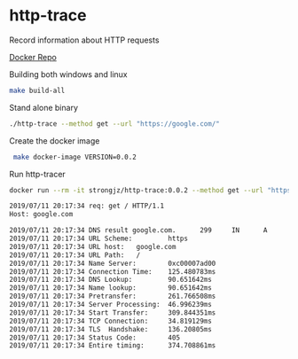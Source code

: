 # http-trace


Record information about HTTP requests

[Docker Repo](https://hub.docker.com/r/strongjz/http-trace)

Building both windows and linux 

```bash
make build-all 
```

Stand alone binary

```bash
./http-trace --method get --url "https://google.com/"
```

Create the docker image 
```bash
 make docker-image VERSION=0.0.2
```

Run http-tracer

```bash
docker run --rm -it strongjz/http-trace:0.0.2 --method get --url "https://google.com/"

2019/07/11 20:17:34 req: get / HTTP/1.1
Host: google.com

2019/07/11 20:17:34 DNS result google.com.      299     IN      A       172.217.6.110
2019/07/11 20:17:34 URL Scheme:         https
2019/07/11 20:17:34 URL host:   google.com
2019/07/11 20:17:34 URL Path:   /
2019/07/11 20:17:34 Name Server:        0xc00007ad00
2019/07/11 20:17:34 Connection Time:    125.480783ms
2019/07/11 20:17:34 DNS Lookup:         90.651642ms
2019/07/11 20:17:34 Name lookup:        90.651642ms
2019/07/11 20:17:34 Pretransfer:        261.766508ms
2019/07/11 20:17:34 Server Processing:  46.996239ms
2019/07/11 20:17:34 Start Transfer:     309.844351ms
2019/07/11 20:17:34 TCP Connection:     34.819129ms
2019/07/11 20:17:34 TLS  Handshake:     136.20805ms
2019/07/11 20:17:34 Status Code:        405
2019/07/11 20:17:34 Entire timing:      374.708861ms
```


